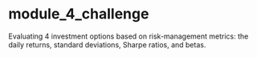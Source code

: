# module_4_challenge
Evaluating 4 investment options based on risk-management metrics: the daily returns, standard deviations, Sharpe ratios, and betas.
